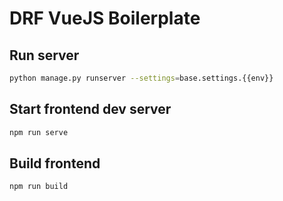 # DRF VueJS Boilerplate

## Run server
```bash
python manage.py runserver --settings=base.settings.{{env}}
```

## Start frontend dev server
```bash
npm run serve
```

## Build frontend
```bash
npm run build
```
